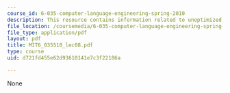 ```yaml
---
course_id: 6-035-computer-language-engineering-spring-2010
description: This resource contains information related to unoptimized code generation.
file_location: /coursemedia/6-035-computer-language-engineering-spring-2010/d721fd455e62d93610141e7c3f22186a_MIT6_035S10_lec08.pdf
file_type: application/pdf
layout: pdf
title: MIT6_035S10_lec08.pdf
type: course
uid: d721fd455e62d93610141e7c3f22186a

---
```

None